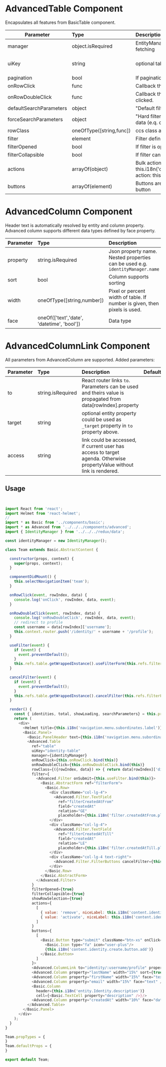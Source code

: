 # AdvancedTable Component

Encapsulates all features from BasicTable component.

| Parameter | Type | Description | Default  |
| --- | :--- | :--- | :--- |
| manager | object.isRequired | EntityManager subclass, which provides data fetching | |
| uiKey | string  | optional table identifier - it's used as key in store  | if isn't filled, then manager.getEntityType() is used |
| pagination | bool | If pagination is shown | true |
| onRowClick  | func   | Callback that is called when a row is clicked |  |
| onRowDoubleClick  | func   | Callback that is called when a row is double clicked. | |
| defaultSearchParameters | object | "Default filter" - its useful for default sorting etc. ||
| forceSearchParameters | object | "Hard filter" - sometimes is useful show just some data (e.q. data filtered by logged user) |   |
| rowClass | oneOfType([string,func]) | ccs class added for row ||
| filter | element | Filter definition ||
| filterOpened | bool | If filter is opened by default | false |
| filterCollapsible | bool | If filter can be collapsed |  |
| actions | arrayOf(object) | Bulk actions e.g. { value: 'activate', niceLabel: this.i18n('content.identities.action.activate.action'), action: this.onActivate.bind(this) } |  |
| buttons | arrayOf(element) | Buttons are shown on the right of toogle filter button | ||


# AdvancedColumn Component

Header text is automatically resolved by entity and column property. Advanced column supports different data types defined by face property.

| Parameter | Type | Description | Default  |
| --- | :--- | :--- | :--- |
| property | string.isRequired | Json property name. Nested properties can be used e.g. `identityManager.name` | |
| sort | bool | Column supports sorting | false |
| width | oneOfType([string,number]) | Pixel or percent width of table. If number is given, then pixels is used. | |
| face | oneOf(['text','date', 'datetime', 'bool']) | Data type | 'text' |

# AdvancedColumnLink Component

All parameters from AdvancedColumn are supported. Added parameters:

| Parameter | Type | Description | Default  |
| --- | :--- | :--- | :--- |
| to | string.isRequired  | React router links `to`. Parameters can be used and theirs value is propagated from data[rowIndex].property | |
| target | string  | optional entity property could be used as `_target` property in `to` property above.  | | |
| access | string  | link could be accessed, if current user has access to target agenda. Otherwise propertyValue without link is rendered.  | | |


## Usage
```javascript


import React from 'react';
import Helmet from 'react-helmet';
//
import * as Basic from '../components/basic';
import * as Advanced from '../../../components/advanced';
import { IdentityManager } from '../../../redux/data';

const identityManager = new IdentityManager();

class Team extends Basic.AbstractContent {

  constructor(props, context) {
    super(props, context);
  }

  componentDidMount() {
    this.selectNavigationItem('team');
  }

  onRowClick(event, rowIndex, data) {
    console.log('onClick', rowIndex, data, event);
  }

  onRowDoubleClick(event, rowIndex, data) {
    console.log('onRowDoubleClick', rowIndex, data, event);
    // redirect to profile
    const username = data[rowIndex]['username'];
    this.context.router.push('/identity/' + username + '/profile');
  }

  useFilter(event) {
    if (event) {
      event.preventDefault();
    }
    this.refs.table.getWrappedInstance().useFilterForm(this.refs.filterForm);
  }

  cancelFilter(event) {
    if (event) {
      event.preventDefault();
    }
    this.refs.table.getWrappedInstance().cancelFilter(this.refs.filterForm);
  }

  render() {
    const { identities, total, showLoading, searchParameters} = this.props;
    return (
      <div>
        <Helmet title={this.i18n('navigation.menu.subordinates.label')} />
        <Basic.Panel>
          <Basic.PanelHeader text={this.i18n('navigation.menu.subordinates.label')} help="#kotva"/>
          <Advanced.Table
            ref="table"
            uiKey="identity-table"
            manager={identityManager}
            onRowClick={this.onRowClick.bind(this)}
            onRowDoubleClick={this.onRowDoubleClick.bind(this)}
            rowClass={({rowIndex, data}) => { return data[rowIndex]['disabled'] ? 'disabled' : ''}}
            filter={
              <Advanced.Filter onSubmit={this.useFilter.bind(this)}>
                <Basic.AbstractForm ref="filterForm">
                  <Basic.Row>
                    <div className="col-lg-4">
                      <Advanced.Filter.TextField
                        ref="filterCreatedAtFrom"
                        field="createdAt"
                        relation="GE"
                        placeholder={this.i18n('filter.createdAtFrom.placeholder')}/>
                    </div>
                    <div className="col-lg-4">
                      <Advanced.Filter.TextField
                        ref="filterCreatedAtTill"
                        field="createdAt"
                        relation="LE"
                        placeholder={this.i18n('filter.createdAtTill.placeholder')}/>
                    </div>
                    <div className="col-lg-4 text-right">
                      <Advanced.Filter.FilterButtons cancelFilter={this.cancelFilter.bind(this)}/>
                    </div>
                  </Basic.Row>
                </Basic.AbstractForm>
              </Advanced.Filter>
            }
            filterOpened={true}
            filterCollapsible={true}
            showRowSelection={true}
            actions={
              [
                { value: 'remove', niceLabel: this.i18n('content.identities.action.remove.action'), action: () => alert('not implemented'), disabled: true },
                { value: 'activate', niceLabel: this.i18n('content.identities.action.activate.action'), action: () => alert('not implemented') }
              ]
            }
            buttons={
              [
                <Basic.Button type="submit" className="btn-xs" onClick={() => alert('not implemented')} rendered={true}>
                  <Basic.Icon type="fa" icon="user-plus"/>
                  {this.i18n('content.identity.create.button.add')}
                </Basic.Button>
              ]
            }>
            <Advanced.ColumnLink to="identity/:username/profile" property="name" width="20%" sort={true} face="text"/>
            <Advanced.Column property="lastName" width="15%" sort={true} face="text" />
            <Advanced.Column property="firstName" width="15%" face="text" />
            <Advanced.Column property="email" width="15%" face="text" />
            <Basic.Column
              header={this.i18n('entity.Identity.description')}
              cell={<Basic.TextCell property="description" />}/>
            <Advanced.Column property="createdAt" width="10%" face="date" />
          </Advanced.Table>
        </Basic.Panel>
      </div>
    );
  }
}

Team.propTypes = {
}
Team.defaultProps = {
}

export default Team;
```
